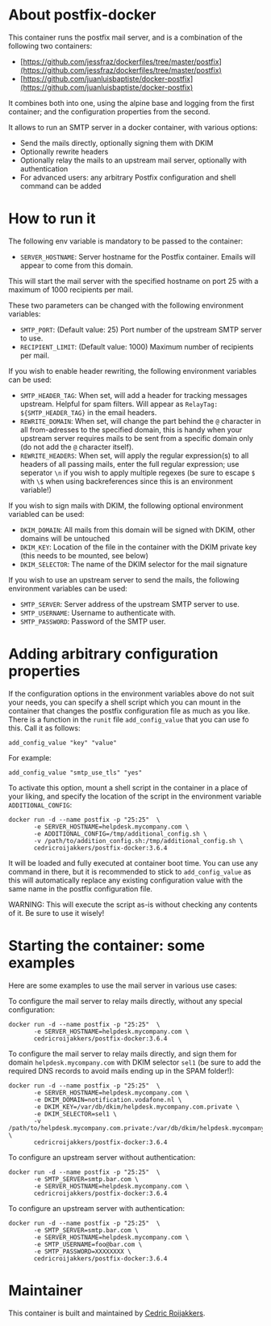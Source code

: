 # About postfix-docker
This container runs the postfix mail server, and is a combination of the following two containers:

- [https://github.com/jessfraz/dockerfiles/tree/master/postfix](https://github.com/jessfraz/dockerfiles/tree/master/postfix)
- [https://github.com/juanluisbaptiste/docker-postfix](https://github.com/juanluisbaptiste/docker-postfix)

It combines both into one, using the alpine base and logging from the first container; and the configuration properties from the second.

It allows to run an SMTP server in a docker container, with various options:
* Send the mails directly, optionally signing them with DKIM
* Optionally rewrite headers
* Optionally relay the mails to an upstream mail server, optionally with authentication
* For advanced users: any arbitrary Postfix configuration and shell command can be added

# How to run it
The following env variable is mandatory to be passed to the container:
* `SERVER_HOSTNAME`: Server hostname for the Postfix container. Emails will appear to come from this domain.

This will start the mail server with the specified hostname on port 25 with a maximum of 1000 recipients per mail.

These two parameters can be changed with the following environment variables:
* `SMTP_PORT`: (Default value: 25) Port number of the upstream SMTP server to use.
* `RECIPIENT_LIMIT`: (Default value: 1000) Maximum number of recipients per mail.

If you wish to enable header rewriting, the following environment variables can be used:
* `SMTP_HEADER_TAG`: When set, will add a header for tracking messages upstream. Helpful for spam filters. Will appear as `RelayTag: ${SMTP_HEADER_TAG}` in the email headers.
* `REWRITE_DOMAIN`: When set, will change the part behind the `@` character in all from-adresses to the specified domain, this is handy when your upstream server requires mails to be sent from a specific domain only (do not add the `@` character itself).
* `REWRITE_HEADERS`: When set, will apply the regular expression(s) to all headers of all passing mails, enter the full regular expression; use seperator `\n` if you wish to apply multiple regexes (be sure to escape `$` with `\$` when using backreferences since this is an environment variable!)

If you wish to sign mails with DKIM, the following optional environment variabled can be used:
* `DKIM_DOMAIN`: All mails from this domain will be signed with DKIM, other domains will be untouched
* `DKIM_KEY`: Location of the file in the container with the DKIM private key (this needs to be mounted, see below)
* `DKIM_SELECTOR`: The name of the DKIM selector for the mail signature

If you wish to use an upstream server to send the mails, the following environment variables can be used:
* `SMTP_SERVER`: Server address of the upstream SMTP server to use.
* `SMTP_USERNAME`: Username to authenticate with.
* `SMTP_PASSWORD`: Password of the SMTP user.

# Adding arbitrary configuration properties
If the configuration options in the environment variables above do not suit your needs, you can specify a shell script which you can mount in the container that changes the postfix configuration file as much as you like.
There is a function in the `runit` file `add_config_value` that you can use fo this. Call it as follows:

```shell
add_config_value "key" "value"
```

For example:
```shell
add_config_value "smtp_use_tls" "yes"
```

To activate this option, mount a shell script in the container in a place of your liking, and specify the location of the script in the environment variable `ADDITIONAL_CONFIG`:

    docker run -d --name postfix -p "25:25"  \
           -e SERVER_HOSTNAME=helpdesk.mycompany.com \
           -e ADDITIONAL_CONFIG=/tmp/additional_config.sh \
           -v /path/to/addition_config.sh:/tmp/additional_config.sh \
           cedricroijakkers/postfix-docker:3.6.4

It will be loaded and fully executed at container boot time. You can use any command in there, but it is recommended to stick to `add_config_value` as this will automatically replace any existing configuration value with the same name in the postfix configuration file.

WARNING: This will execute the script as-is without checking any contents of it. Be sure to use it wisely!

# Starting the container: some examples

Here are some examples to use the mail server in various use cases:

To configure the mail server to relay mails directly, without any special configuration:

    docker run -d --name postfix -p "25:25"  \
           -e SERVER_HOSTNAME=helpdesk.mycompany.com \
           cedricroijakkers/postfix-docker:3.6.4

To configure the mail server to relay mails directly, and sign them for domain `helpdesk.mycompany.com` with DKIM selector `sel1` (be sure to add the required DNS records to avoid mails ending up in the SPAM folder!):

    docker run -d --name postfix -p "25:25"  \
           -e SERVER_HOSTNAME=helpdesk.mycompany.com \
           -e DKIM_DOMAIN=notification.vodafone.nl \
           -e DKIM_KEY=/var/db/dkim/helpdesk.mycompany.com.private \
           -e DKIM_SELECTOR=sel1 \
           -v /path/to/helpdesk.mycompany.com.private:/var/db/dkim/helpdesk.mycompany.com.private \
           cedricroijakkers/postfix-docker:3.6.4

To configure an upstream server without authentication:

    docker run -d --name postfix -p "25:25"  \ 
           -e SMTP_SERVER=smtp.bar.com \
           -e SERVER_HOSTNAME=helpdesk.mycompany.com \
           cedricroijakkers/postfix-docker:3.6.4

To configure an upstream server with authentication:

    docker run -d --name postfix -p "25:25"  \ 
           -e SMTP_SERVER=smtp.bar.com \
           -e SERVER_HOSTNAME=helpdesk.mycompany.com \
           -e SMTP_USERNAME=foo@bar.com \
           -e SMTP_PASSWORD=XXXXXXXX \
           cedricroijakkers/postfix-docker:3.6.4

# Maintainer
This container is built and maintained by [Cedric Roijakkers](mailto:cedric@roijakkers.be).